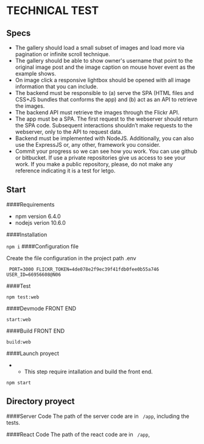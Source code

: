 TECHNICAL TEST
=====================

## Specs

- The gallery should load a small subset of images and load more via pagination or infinite scroll technique.
- The gallery should be able to show owner's username that point to the original image post and the image caption on mouse hover event as the example shows.
- On image click a responsive lightbox should be opened with all image information that you can include.
- The backend must be responsible to (a) serve the SPA (HTML files and CSS+JS bundles that conforms the app) and (b) act as an API to retrieve the images.
- The backend API must retrieve the images through the Flickr API.
- The app must be a SPA. The first request to the webserver should return the SPA code. Subsequent interactions shouldn’t make requests to the webserver, only to the API to request data.
- Backend must be implemented with NodeJS. Additionally, you can also use the ExpressJS or, any other, framework you consider.
- Commit your progress so we can see how you work. You can use github or bitbucket. If use a private repositories give us access to see your work. If you make a public repository, please, do not make any reference indicating it is a test for letgo.

## Start

####Requirements

 - npm version 6.4.0
 - nodejs verion 10.6.0

####Installation 

 ` npm i
 `
####Configuration file

Create the file configuration in the project path .env 

` 
 PORT=3000
 FLICKR_TOKEN=4de078e2f9ec39f41fdb0fee0b55a746
 USER_ID=66956608@N06
`


####Test

` npm test:web
` 

####Devmode FRONT END 

` start:web
` 

####Build FRONT END 

` build:web
` 

####Launch proyect
 
 - * This step require intallation and build the front end.
 
` npm start
` 

## Directory proyect



####Server Code 
The path of the server code are in ` /app`, including the tests.


####React Code
The path of the react code are in ` /app`, 